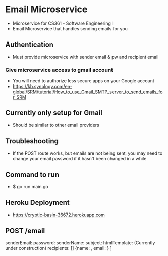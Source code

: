 # Email Microservice

- Microservice for CS361 - Software Engineering I
- Email Microservice that handles sending emails for you

## Authentication

- Must provide microservice with sender email & pw and recipient email

### Give microservice access to gmail account

- You will need to authorize less secure apps on your Google account
- https://kb.synology.com/en-global/SRM/tutorial/How_to_use_Gmail_SMTP_server_to_send_emails_for_SRM

## Currently only setup for Gmail

- Should be similar to other email providers

## Troubleshooting

- If the POST route works, but emails are not being sent, you may need to change your email password if it hasn't been changed in a while

## Command to run

- $ go run main.go

## Heroku Deployment

- https://cryptic-basin-36672.herokuapp.com

## POST /email

senderEmail: <string>
password: <string>
senderName: <string>
subject: <string>
htmlTemplate: <string> (Currently under construction)
recipients: []
{name: <string>, email: <string>}
]
